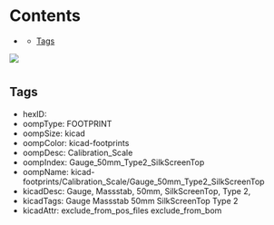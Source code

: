 



Contents
========

* [](#)
	* [Tags](#tags)
  
![][im]
# 

## Tags

- hexID: 
- oompType: FOOTPRINT
- oompSize: kicad
- oompColor: kicad-footprints
- oompDesc: Calibration_Scale
- oompIndex: Gauge_50mm_Type2_SilkScreenTop
- oompName: kicad-footprints/Calibration_Scale/Gauge_50mm_Type2_SilkScreenTop
- kicadDesc: Gauge, Massstab, 50mm, SilkScreenTop, Type 2,
- kicadTags: Gauge Massstab 50mm SilkScreenTop Type 2
- kicadAttr: exclude_from_pos_files exclude_from_bom



[im]: image.png
